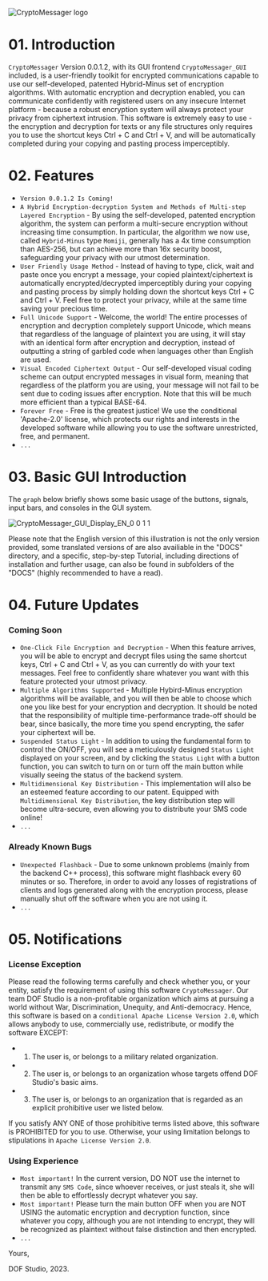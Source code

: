 ![CryptoMessager logo](https://github.com/dof-studio/CryptoMessager/assets/144514436/23420e29-5724-467c-be08-5fca860a5135)

# 01. Introduction
`CryptoMessager` Version 0.0.1.2, with its GUI frontend `CryptoMessager_GUI` included, is a user-friendly toolkit for encrypted communications capable to use our self-developed, patented Hybrid-Minus set of encryption algorithms. With automatic encryption and decryption enabled, you can communicate confidently with registered users on any insecure Internet platform - because a robust encryption system will always protect your privacy from ciphertext intrusion. This software is extremely easy to use - the encryption and decryption for texts or any file structures only requires you to use the shortcut keys Ctrl + C and Ctrl + V, and will be automatically completed during your copying and pasting process imperceptibly. 



# 02. Features
- `Version 0.0.1.2 Is Coming!`
- `A Hybrid Encryption-decryption System and Methods of Multi-step Layered Encryption` - By using the self-developed, patented encryption algorithm, the system can perform a multi-secure encryption without increasing time consumption. In particular, the algorithm we now use, called `Hybrid-Minus` type `Momiji`, generally has a 4x time consumption than AES-256, but can achieve more than 16x security boost, safeguarding your privacy with our utmost determination.
- `User Friendly Usage Method` - Instead of having to type, click, wait and paste once you encrypt a message, your copied plaintext/ciphertext is automatically encrypted/decrypted imperceptibly during your copying and pasting process by simply holding down the shortcut keys Ctrl + C and Ctrl + V. Feel free to protect your privacy, while at the same time saving your precious time.
- `Full Unicode Support` - Welcome, the world! The entire processes of encryption and decryption completely support Unicode, which means that regardless of the language of plaintext you are using, it will stay with an identical form after encryption and decryption, instead of outputting a string of garbled code when languages other than English are used.
- `Visual Encoded Ciphertext Output` - Our self-developed visual coding scheme can output encrypted messages in visual form, meaning that regardless of the platform you are using, your message will not fail to be sent due to coding issues after encryption. Note that this will be much more efficient than a typical BASE-64.​
- `Forever Free` - Free is the greatest justice! We use the conditional 'Apache-2.0' license, which protects our rights and interests in the developed software while allowing you to use the software unrestricted, free, and permanent.
- `...`



# 03. Basic GUI Introduction
The  `graph` below briefly shows some basic usage of the buttons, signals, input bars, and consoles in the GUI system.

![CryptoMessager_GUI_Display_EN_0 0 1 1](https://github.com/dof-studio/CryptoMessager/assets/144514436/844500ae-3058-4c30-9437-4b4f2d11013b)

Please note that the English version of this illustration is not the only version provided, some translated versions of are also availiable in the "DOCS" directory, and a specific, step-by-step Tutorial, including directions of installation and further usage, can also be found in subfolders of the "DOCS" (highly recommended to have a read).



# 04. Future Updates
### Coming Soon
- `One-Click File Encryption and Decryption` - When this feature arrives, you will be able to encrypt and decrypt files using the same shortcut keys, Ctrl + C and Ctrl + V, as you can currently do with your text messages. Feel free to confidently share whatever you want with this feature protected your utmost privacy.
- `Multiple Algorithms Supported` - Multiple Hybird-Minus encryption algorithms will be available, and you will then be able to choose which one you like best for your encryption and decryption. It should be noted that the responsibility of multiple time-performance trade-off should be bear, since basically, the more time you spend encrypting, the safer your ciphertext will be.
- `Suspended Status Light` - In addition to using the fundamental form to control the ON/OFF, you will see a meticulously designed `Status Light` displayed on your screen, and by clicking the `Status Light` with a button function, you can switch to turn on or turn off the main button while visually seeing the status of the backend system.
- `Multidimensional Key Distribution` - This implementation will also be an esteemed feature according to our patent. Equipped with `Multidimensional Key Distribution`, the key distribution step will become ultra-secure, even allowing you to distribute your SMS code online!​
- `...`
### Already Known Bugs
- `Unexpected Flashback` - Due to some unknown problems (mainly from the backend C++ process), this software might flashback every 60 minutes or so. Therefore, in order to avoid any losses of registrations of clients and logs generated along with the encryption process, please manually shut off the software when you are not using it.
- `...`



# 05. Notifications
### License Exception
Please read the following terms carefully and check whether you, or your entity, satisfy the requirement of using this software `CryptoMessager`.
Our team DOF Studio is a non-profitable organization which aims at pursuing a world without War, Discrimination, Unequity, and Anti-democracy.
Hence, this software is based on a `conditional Apache License Version 2.0`, which allows anybody to use, commercially use, redistribute, or modify the software EXCEPT:
- 1. The user is, or belongs to a military related organization.
- 2. The user is, or belongs to an organization whose targets offend DOF Studio's basic aims.
- 3. The user is, or belongs to an organization that is regarded as an explicit prohibitive user we listed below.

If you satisfy ANY ONE of those prohibitive terms listed above, this software is PROHIBITED for you to use. Otherwise, your using limitation belongs to stipulations in `Apache License Version 2.0`.



### Using Experience
- `Most important!` In the current version, DO NOT use the internet to transmit any `SMS Code`, since whoever receives, or just steals it, she will then be able to effortlessly decrypt whatever you say.
- `Most important!` Please turn the main button OFF when you are NOT USING the automatic encryption and decryption function, since whatever you copy, although you are not intending to encrypt, they will be recognized as plaintext without false distinction and then encrypted.
- `...`



Yours,

DOF Studio, 2023.
